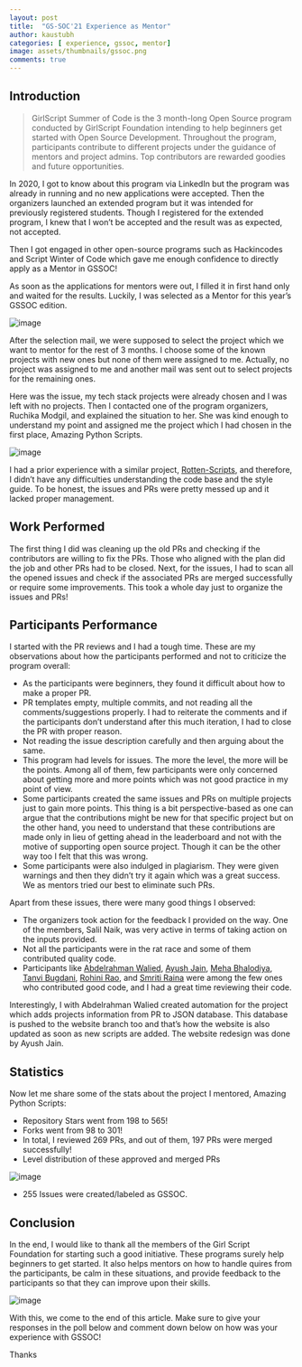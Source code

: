 ```yaml
---
layout: post
title:  "GS-SOC'21 Experience as Mentor"
author: kaustubh
categories: [ experience, gssoc, mentor]
image: assets/thumbnails/gssoc.png
comments: true
---
```


## Introduction

> GirlScript Summer of Code is the 3 month-long Open Source program conducted by GirlScript Foundation intending to help beginners get started with Open Source Development. Throughout the program, participants contribute to different projects under the guidance of mentors and project admins. Top contributors are rewarded goodies and future opportunities.

In 2020, I got to know about this program via LinkedIn but the program was already in running and no new applications were accepted. Then the organizers launched an extended program but it was intended for previously registered students. Though I registered for the extended program, I knew that I won’t be accepted and the result was as expected, not accepted. 

Then I got engaged in other open-source programs such as Hackincodes and Script Winter of Code which gave me enough confidence to directly apply as a Mentor in GSSOC! 

As soon as the applications for mentors were out, I filled it in first hand only and waited for the results. Luckily, I was selected as a Mentor for this year’s GSSOC edition.

![image](https://user-images.githubusercontent.com/43691873/125184649-31b8a900-e23d-11eb-98d3-0228bf5d7df3.png)

After the selection mail, we were supposed to select the project which we want to mentor for the rest of 3 months. I choose some of the known projects with new ones but none of them were assigned to me. Actually, no project was assigned to me and another mail was sent out to select projects for the remaining ones. 
  
Here was the issue, my tech stack projects were already chosen and I was left with no projects. Then I contacted one of the program organizers, Ruchika Modgil, and explained the situation to her. She was kind enough to understand my point and assigned me the project which I had chosen in the first place, Amazing Python Scripts. 

![image](https://user-images.githubusercontent.com/43691873/125184900-0e8ef900-e23f-11eb-992e-0d972522b27a.png)

I had a prior experience with a similar project, [Rotten-Scripts](https://github.com/HarshCasper/Rotten-Scripts), and therefore, I didn’t have any difficulties understanding the code base and the style guide. To be honest, the issues and PRs were pretty messed up and it lacked proper management.

## Work Performed

The first thing I did was cleaning up the old PRs and checking if the contributors are willing to fix the PRs. Those who aligned with the plan did the job and other PRs had to be closed. Next, for the issues, I had to scan all the opened issues and check if the associated PRs are merged successfully or require some improvements. This took a whole day just to organize the issues and PRs!

## Participants Performance

I started with the PR reviews and I had a tough time. These are my observations about how the participants performed and not to criticize the program overall:

- As the participants were beginners, they found it difficult about how to make a proper PR.
- PR templates empty, multiple commits, and not reading all the comments/suggestions properly. I had to reiterate the comments and if the participants don’t understand after this much iteration, I had to close the PR with proper reason.
- Not reading the issue description carefully and then arguing about the same. 
- This program had levels for issues. The more the level, the more will be the points. Among all of them, few participants were only concerned about getting more and more points which was not good practice in my point of view. 
- Some participants created the same issues and PRs on multiple projects just to gain more points. This thing is a bit perspective-based as one can argue that the contributions might be new for that specific project but on the other hand, you need to understand that these contributions are made only in lieu of getting ahead in the leaderboard and not with the motive of supporting open source project. Though it can be the other way too I felt that this was wrong.
- Some participants were also indulged in plagiarism. They were given warnings and then they didn’t try it again which was a great success. We as mentors tried our best to eliminate such PRs.

Apart from these issues, there were many good things I observed:
- The organizers took action for the feedback I provided on the way. One of the members, Salil Naik, was very active in terms of taking action on the inputs provided.
- Not all the participants were in the rat race and some of them contributed quality code. 
- Participants like [Abdelrahman Walied](https://github.com/XZANATOL), [Ayush Jain](https://github.com/Ayushjain2205), [Meha Bhalodiya](https://github.com/mehabhalodiya), [Tanvi Bugdani](https://github.com/tanvi355), [Rohini Rao](https://github.com/RohiniRG), and [Smriti Raina](https://github.com/smriti26raina) were among the few ones who contributed good code, and I had a great time reviewing their code.

Interestingly, I with Abdelrahman Walied created automation for the project which adds projects information from PR to JSON database. This database is pushed to the website branch too and that’s how the website is also updated as soon as new scripts are added. The website redesign was done by Ayush Jain. 

## Statistics 

Now let me share some of the stats about the project I mentored, Amazing Python Scripts:

- Repository Stars went from 198 to 565!
- Forks went from 98 to 301!
- In total, I reviewed 269 PRs, and out of them, 197 PRs were merged successfully!
- Level distribution of these approved and merged PRs 

![image](https://user-images.githubusercontent.com/43691873/125188955-8109d400-e253-11eb-931e-4026c25c7998.png)


- 255 Issues were created/labeled as GSSOC. 
 

## Conclusion

In the end, I would like to thank all the members of the Girl Script Foundation for starting such a good initiative. These programs surely help beginners to get started. It also helps mentors on how to handle quires from the participants, be calm in these situations, and provide feedback to the participants so that they can improve upon their skills.

![image](https://user-images.githubusercontent.com/43691873/125189605-7ac92700-e256-11eb-8a6f-2652bd2dd654.png)

With this, we come to the end of this article. Make sure to give your responses in the poll below and comment down below on how was your experience with GSSOC!

Thanks
